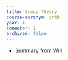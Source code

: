 ```yaml
---
title: Group Theory
course-acronym: grth
year: 4
semester: 1
archived: false
---
```


- [Summary](resources/math4/grth/Group_Theory.pdf) from Will